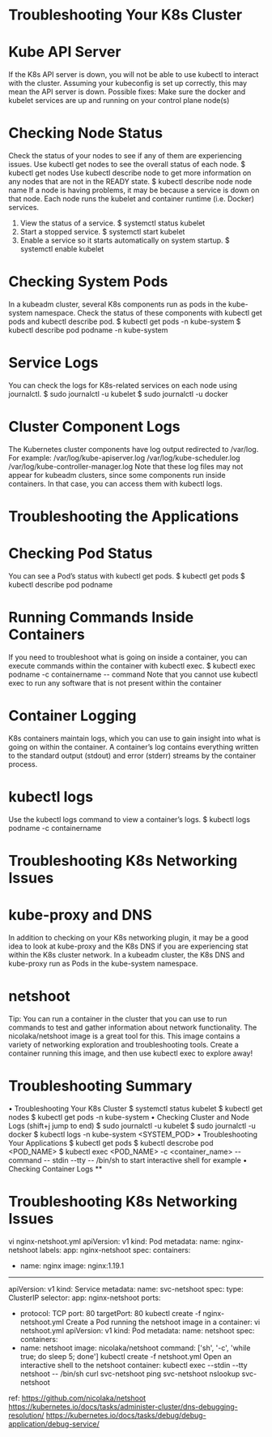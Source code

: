 # Troubleshooting Your K8s Cluster
# Kube API Server
If the K8s API server is down, you will not be able to use kubectl to interact with the cluster.
Assuming your kubeconfig is set up correctly, this may mean the API server is down.
Possible fixes:
Make sure the docker and kubelet services are up and running on your control plane node(s)

# Checking Node Status
Check the status of your nodes to see if any of them are experiencing issues.
Use kubectl get nodes to see the overall status of each node.
    $ kubectl get nodes
Use kubectl describe node to get more information on any nodes that are not in the READY state.
    $ kubectl describe node node name
If a node is having problems, it may be because a service is down on that node.
Each node runs the kubelet and container runtime (i.e. Docker) services.
1. View the status of a service.
    $ systemctl status kubelet
2. Start a stopped service.
    $ systemctl start kubelet
3. Enable a service so it starts automatically on system startup. 
    $ systemctl enable kubelet

# Checking System Pods
In a kubeadm cluster, several K8s components run as pods in the kube-system namespace.
Check the status of these components with kubectl get pods and kubectl describe pod.
    $ kubectl get pods -n kube-system
    $ kubectl describe pod podname -n kube-system

# Service Logs 
You can check the logs for K8s-related services on each node using journalctl.
    $ sudo journalctl -u kubelet
    $ sudo journalctl -u docker

# Cluster Component Logs 
The Kubernetes cluster components have log output redirected to /var/log. For example:
    /var/log/kube-apiserver.log
    /var/log/kube-scheduler.log
    /var/log/kube-controller-manager.log
Note that these log files may not appear for kubeadm clusters, since some components run inside containers. In that case, you can access them with kubectl logs.

# Troubleshooting the Applications
# Checking Pod Status
You can see a Pod’s status with kubectl get pods.
    $ kubectl get pods
    $ kubectl describe pod podname

# Running Commands Inside Containers
If you need to troubleshoot what is going on inside a container, you can execute commands within the container with kubectl exec.
    $ kubectl exec podname -c containername -- command
Note that you cannot use kubectl exec to run any software that is not present within the container

# Container Logging
K8s containers maintain logs, which you can use to gain insight into what is going on within the container.
A container’s log contains everything written to the standard output (stdout) and error (stderr) streams by the container process.

# kubectl logs
Use the kubectl logs command to view a container’s logs.
    $ kubectl logs podname -c containername

# Troubleshooting K8s Networking Issues
# kube-proxy and DNS
In addition to checking on your K8s networking plugin, it may be a good idea to look at kube-proxy and the K8s DNS if you are experiencing stat within the K8s cluster network.
In a kubeadm cluster, the K8s DNS and kube-proxy run as Pods in the kube-system namespace.

# netshoot
Tip: You can run a container in the cluster that you can use to run commands to test and gather information about network functionality.
The nicolaka/netshoot image is a great tool for this. This image contains a variety of networking exploration and troubleshooting tools.
Create a container running this image, and then use kubectl exec to explore away!

# Troubleshooting Summary
• Troubleshooting Your K8s Cluster
    $ systemctl status kubelet
    $ kubectl get nodes
    $ kubectl get pods -n kube-system
• Checking Cluster and Node Logs (shift+j jump to end)
    $ sudo journalctl -u kubelet
    $ sudo journalctl -u docker
    $ kubectl logs -n kube-system <SYSTEM_POD>
• Troubleshooting Your Applications
    $ kubectl get pods
    $ kubectl descrobe pod <POD_NAME>
    $ kubectl exec <POD_NAME> -c <container_name> -- command
                                                -- stdin --tty -- /bin/sh to start interactive shell for example
• Checking Container Logs
**
# Troubleshooting K8s Networking Issues
vi nginx-netshoot.yml
apiVersion: v1
kind: Pod
metadata:
name: nginx-netshoot
labels:
app: nginx-netshoot
spec:
containers:
- name: nginx
image: nginx:1.19.1
---
apiVersion: v1
kind: Service
metadata:
name: svc-netshoot
spec:
type: ClusterIP
selector:
app: nginx-netshoot
ports:
- protocol: TCP
port: 80
targetPort: 80
kubectl create -f nginx-netshoot.yml
Create a Pod running the netshoot image in a container:
vi netshoot.yml
apiVersion: v1
kind: Pod
metadata:
name: netshoot
spec:
containers:
- name: netshoot
image: nicolaka/netshoot
command: ['sh', '-c', 'while true; do sleep 5; done']
kubectl create -f netshoot.yml
Open an interactive shell to the netshoot container:
kubectl exec --stdin --tty netshoot -- /bin/sh
curl svc-netshoot
ping svc-netshoot
nslookup svc-netshoot

ref: 
https://github.com/nicolaka/netshoot
https://kubernetes.io/docs/tasks/administer-cluster/dns-debugging-resolution/
https://kubernetes.io/docs/tasks/debug/debug-application/debug-service/